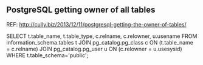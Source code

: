 PostgreSQL getting owner of all tables 
----------------------------------------

REF: http://cully.biz/2013/12/11/postgresql-getting-the-owner-of-tables/

SELECT t.table_name, t.table_type, c.relname, c.relowner, u.usename
FROM information_schema.tables t
JOIN pg_catalog.pg_class c ON (t.table_name = c.relname)
JOIN pg_catalog.pg_user u ON (c.relowner = u.usesysid)
WHERE t.table_schema='public';
